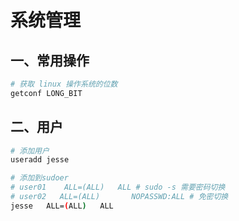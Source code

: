 # 系统管理

 

## 一、常用操作

```bash
# 获取 linux 操作系统的位数 
getconf LONG_BIT

```





## 二、用户

```bash
# 添加用户
useradd jesse

# 添加到sudoer
# user01	ALL=(ALL) 	ALL # sudo -s 需要密码切换
# user02   ALL=(ALL)       NOPASSWD:ALL # 免密切换
jesse	ALL=(ALL) 	ALL


```







